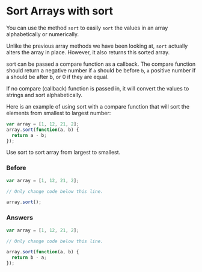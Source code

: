 # Sort Arrays with sort

You can use the method `sort` to easily `sort` the values in an
array alphabetically or numerically.

Unlike the previous array methods we have been looking at,
`sort` actually alters the array in place. However, it also
returns this sorted array.

sort can be passed a compare function as a callback. The compare
function should return a negative number if `a` should be before `b`, `a`
positive number if a should be after b, or 0 if they are equal.

If no compare (callback) function is passed in, it will convert
the values to strings and sort alphabetically.

Here is an example of using sort with a compare function
that will sort the elements from smallest to largest number:

```javascript
var array = [1, 12, 21, 2];
array.sort(function(a, b) {
  return a - b;
});
```

Use sort to sort array from largest to smallest.

### Before

```javascript
var array = [1, 12, 21, 2];

// Only change code below this line.

array.sort();
```

### Answers

```javascript
var array = [1, 12, 21, 2];

// Only change code below this line.

array.sort(function(a, b) {
  return b - a;
});
```